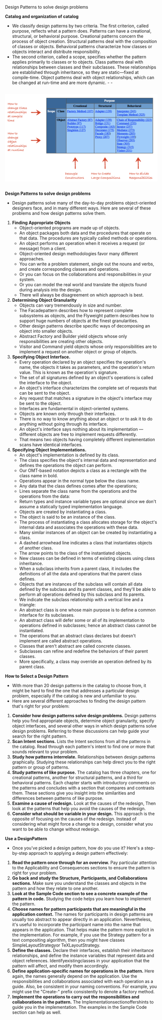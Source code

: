 Design Patterns to solve design problems

**Catalog and organization of catalog**
+    We classify design patterns by two criteria. The first criterion, called purpose, reflects what a pattern does. Patterns can have a creational, structural, or behavioral purpose. Creational patterns concern the process of object creation. Structural patterns deal with the composition of classes or objects. Behavioral patterns characterize how classes or objects interact and distribute responsibility.
+    The second criterion, called a scope, specifies whether the pattern applies primarily to classes or to objects. Class patterns deal with relationships between classes and their subclasses. These relationships are established through inheritance, so they are static—fixed at compile-time. Object patterns deal with object relationships, which can be changed at run-time and are more dynamic. - - 
##
![alt text](./ScopeClassObjectPurpose.png "ScopeClassObjectPurpose")
##
**Design Patterns to solve design problems**
+    Design patterns solve many of the day-to-day problems object-oriented designers face, and in many different ways. Here are several of these problems and how design patterns solve them. 
1.	**Finding Appropriate Objects**
    +    Object-oriented programs are made up of objects.
    +    An object packages both data and the procedures that operate on that data. The procedures are typically called methods or operations.
    +    An object performs an operation when it receives a request (or message) from a client.
    +    Object-oriented design methodologies favor many different approaches.
    +    You can write a problem statement, single out the nouns and verbs, and create corresponding classes and operations.
    +    Or you can focus on the collaborations and responsibilities in your system.
    +    Or you can model the real world and translate the objects found during analysis into the design.
    +    There will always be disagreement on which approach is best. 
2.	**Determining Object Granularity**
    +    Objects can vary tremendously in size and number.
    +    The Facadepattern describes how to represent complete subsystems as objects, and the Flyweight pattern describes how to support huge numbers of objects at the finest granularities.
    +    Other design patterns describe specific ways of decomposing an object into smaller objects.
    +    Abstract Factory and Builder yield objects whose only responsibilities are creating other objects.
    +    Visitor and Command yield objects whose only responsibilities are to implement a request on another object or group of objects.
3.	**Specifying Object Interface.**
    +    Every operation declared by an object specifies the operation's name, the objects it takes as parameters, and the operation's return value. This is known as the operation's signature.
    +    The set of all signatures defined by an object's operations is called the interface to the object.
    +    An object's interface characterizes the complete set of requests that can be sent to the object. 
    +    Any request that matches a signature in the object's interface may be sent to the object.
    +    Interfaces are fundamental in object-oriented systems.
    +    Objects are known only through their interfaces.
    +    There is no way to know anything about an object or to ask it to do anything without going through its interface.
    +    An object's interface says nothing about its implementation — different objects are free to implement requests differently.
    +    That means two objects having completely different implementation scans have identical interfaces.
4.	**Specifying Object Implementations.**
    +    An object's implementation is defined by its class.
    +    The class specifies the object's internal data and representation and defines the operations the object can perform.
    +    Our OMT-based notation depicts a class as a rectangle with the class name in bold.
    +    Operations appear in the normal type below the class name.
    +    Any data that the class defines comes after the operations;
    +    Lines separate the class name from the operations and the operations from the data:
    +    Return types and instance variable types are optional since we don't assume a statically typed implementation language.
    +    Objects are created by instantiating a class.
    +    The object is said to be an instance of the class.
    +    The process of instantiating a class allocates storage for the object's internal data and associates the operations with these data.
    +    Many similar instances of an object can be created by instantiating a class.
    +    A dashed arrowhead line indicates a class that instantiates objects of another class.
    +    The arrow points to the class of the instantiated objects.
    +    New classes can be defined in terms of existing classes using class inheritance.
    +    When a subclass inherits from a parent class, it includes the definitions of all the data and operations that the parent class defines.
    +    Objects that are instances of the subclass will contain all data defined by the subclass and its parent classes, and they'll be able to perform all operations defined by this subclass and its parents.
    +    We indicate the subclass relationship with a vertical line and a triangle:
    +    An abstract class is one whose main purpose is to define a common interface for its subclasses.
    +    An abstract class will defer some or all of its implementation to operations defined in subclasses; hence an abstract class cannot be instantiated.
    +    The operations that an abstract class declares but doesn't implement are called abstract operations.
    +    Classes that aren't abstract are called concrete classes.
    +    Subclasses can refine and redefine the behaviors of their parent classes.
    +    More specifically, a class may override an operation defined by its parent class. 

**How to Select a Design Pattern**
+    With more than 20 design patterns in the catalog to choose from, it might be hard to find the one that addresses a particular design problem, especially if the catalog is new and unfamiliar to you.
+    Here are several different approaches to finding the design pattern that's right for your problem:
1.  **Consider how design patterns solve design problems.**
    Design patterns help you find appropriate objects, determine object granularity, specify object interfaces, and several other ways in which design patterns solve design problems. Referring to these discussions can help guide your search for the right pattern.
2.  **Scan Intent sections.**
    Lists the Intent sections from all the patterns in the catalog. Read through each pattern's intent to find one or more that sounds relevant to your problem.
3.  **Study how patterns interrelate.**
    Relationships between design patterns graphically. Studying these relationships can help direct you to the right pattern or group of patterns.
4.  **Study patterns of like purpose.**
    The catalog has three chapters, one for creational patterns, another for structural patterns, and a third for behavioral patterns. Each chapter starts with introductory comments on the patterns and concludes with a section that compares and contrasts them. These sections give you insight into the similarities and differences between patterns of like purpose.
5.  **Examine a cause of redesign.**
    Look at the causes of the redesign, Then look at the patterns that help you avoid the causes of the redesign.
6.  **Consider what should be variable in your design.**
    This approach is the opposite of focusing on the causes of the redesign. Instead of considering what might force a change to a design, consider what you want to be able to change without redesign.

**Use a DesignPattern**
+    Once you've picked a design pattern, how do you use it? Here's a step-by-step approach to applying a design pattern effectively:
1.  **Read the pattern once through for an overview.** 
    Pay particular attention to the Applicability and Consequences sections to ensure the pattern is right for your problem.
2.  **Go back and study the Structure, Participants, and Collaborations sections.** 
    Make sure you understand the classes and objects in the pattern and how they relate to one another.
3.  **Look at the Sample Code section to see a concrete example of the pattern in code.**
    Studying the code helps you learn how to implement the pattern.
4.  **Choose names for pattern participants that are meaningful in the application context.**
    The names for participants in design patterns are usually too abstract to appear directly in an application. Nevertheless, it's useful to incorporate the participant name into the name that appears in the application. That helps make the pattern more explicit in the implementation. For example, if you use the Strategy pattern for a text compositing algorithm, then you might have classes SimpleLayoutStrategyor TeXLayoutStrategy.
5.  **Define the classes.**
    Declare their interfaces, establish their inheritance relationships, and define the instance variables that represent data and object references. Identifyexistingclasses in your application that the pattern will affect, and modify them accordingly.
6.  **Define application-specific names for operations in the pattern.**
    Here again, the names generally depend on the application. Use the responsibilities and collaborations associated with each operation as a guide. Also, be consistent in your naming conventions. For example, you might use the "Create-" prefix consistently to denote a factory method.
7.  **Implement the operations to carry out the responsibilities and collaborations in the pattern.**
    The Implementationsectionoffershints to guide you in the implementation. The examples in the Sample Code section can help as well.
